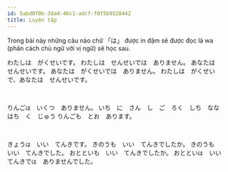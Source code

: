```yaml
---
id: 5abd0f0b-3da4-46c1-adcf-f0f5b9528442
title: Luyện tập
---
```


<Intro>
Trong bài này những câu nào chữ <K>「は」</K> được <CodeStep step={1}>in đậm</CodeStep> sẽ được đọc là <K>wa</K> (phân cách chủ ngữ với vị ngữ) sẽ học sau.
</Intro>

<br/>

<JaSL>わたし<CodeStep step={1}>は</CodeStep>　がくせいです。</JaSL>
<JaSL>わたし<CodeStep step={1}>は</CodeStep>　せんせいで<CodeStep step={1}>は</CodeStep>　ありません。</JaSL>
<JaSL>あなた<CodeStep step={1}>は</CodeStep>　せんせいです。</JaSL>
<JaSL>あなた<CodeStep step={1}>は</CodeStep>　がくせいで<CodeStep step={1}>は</CodeStep>　ありません。</JaSL>
<JaSL>わたし<CodeStep step={1}>は</CodeStep>　がくせいで、あなた<CodeStep step={1}>は</CodeStep>　せんせいです。</JaSL>

<br/>

<JaSL>りんご`は`　いくつ　ありません。</JaSL>
<JaSL>いち　に　さん　し　ご　ろく　しち　なな　はち　く　じゅう</JaSL>
<JaSL>りんごも　とお　あります。</JaSL>

<br/>

<JaSL>きょう`は`　いい　てんきです。</JaSL>
<JaSL>きのうも　いい　てんきでしたか。</JaSL>
<JaSL>きのうも　いい　てんきでした。</JaSL>
<JaSL>おとといも　いい　てんきでしたか。</JaSL>
<JaSL>おととい`は`　いい　てんきで`は`　ありませんでした。</JaSL>

